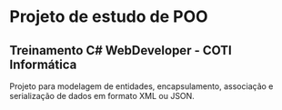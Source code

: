 # Projeto de estudo de POO
## Treinamento C# WebDeveloper - COTI Informática
Projeto para modelagem de entidades, encapsulamento, associação e serialização de dados em formato XML ou JSON.